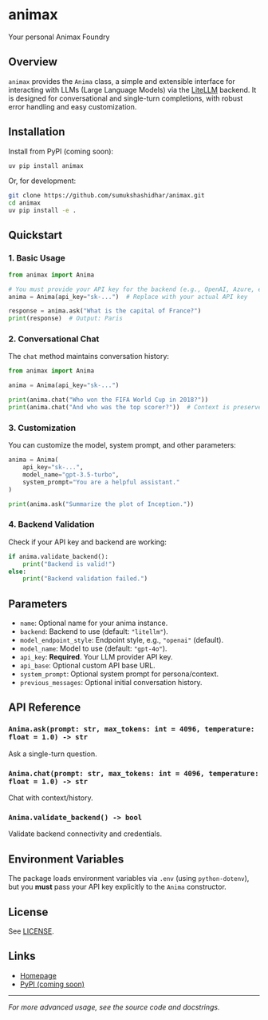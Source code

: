 # animax

Your personal Animax Foundry

## Overview

`animax` provides the `Anima` class, a simple and extensible interface for interacting with LLMs (Large Language Models) via the [LiteLLM](https://github.com/BerriAI/litellm) backend. It is designed for conversational and single-turn completions, with robust error handling and easy customization.

## Installation

Install from PyPI (coming soon):

```bash
uv pip install animax
```

Or, for development:

```bash
git clone https://github.com/sumukshashidhar/animax.git
cd animax
uv pip install -e .
```

## Quickstart

### 1. Basic Usage

```python
from animax import Anima

# You must provide your API key for the backend (e.g., OpenAI, Azure, etc.)
anima = Anima(api_key="sk-...")  # Replace with your actual API key

response = anima.ask("What is the capital of France?")
print(response)  # Output: Paris
```

### 2. Conversational Chat

The `chat` method maintains conversation history:

```python
from animax import Anima

anima = Anima(api_key="sk-...")

print(anima.chat("Who won the FIFA World Cup in 2018?"))
print(anima.chat("And who was the top scorer?"))  # Context is preserved
```

### 3. Customization

You can customize the model, system prompt, and other parameters:

```python
anima = Anima(
    api_key="sk-...",
    model_name="gpt-3.5-turbo",
    system_prompt="You are a helpful assistant."
)

print(anima.ask("Summarize the plot of Inception."))
```

### 4. Backend Validation

Check if your API key and backend are working:

```python
if anima.validate_backend():
    print("Backend is valid!")
else:
    print("Backend validation failed.")
```

## Parameters

- `name`: Optional name for your anima instance.
- `backend`: Backend to use (default: `"litellm"`).
- `model_endpoint_style`: Endpoint style, e.g., `"openai"` (default).
- `model_name`: Model to use (default: `"gpt-4o"`).
- `api_key`: **Required**. Your LLM provider API key.
- `api_base`: Optional custom API base URL.
- `system_prompt`: Optional system prompt for persona/context.
- `previous_messages`: Optional initial conversation history.

## API Reference

### `Anima.ask(prompt: str, max_tokens: int = 4096, temperature: float = 1.0) -> str`

Ask a single-turn question.

### `Anima.chat(prompt: str, max_tokens: int = 4096, temperature: float = 1.0) -> str`

Chat with context/history.

### `Anima.validate_backend() -> bool`

Validate backend connectivity and credentials.

## Environment Variables

The package loads environment variables via `.env` (using `python-dotenv`), but you **must** pass your API key explicitly to the `Anima` constructor.

## License

See [LICENSE](LICENSE).

## Links

- [Homepage](https://github.com/sumukshashidhar/animax)
- [PyPI (coming soon)](https://pypi.org/project/animax/)

---

*For more advanced usage, see the source code and docstrings.*
